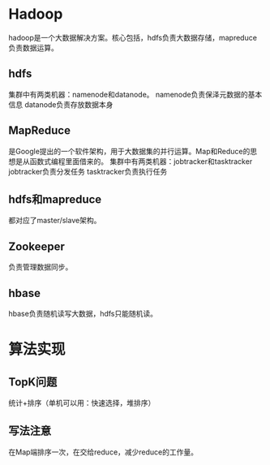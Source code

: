 # Hadoop
hadoop是一个大数据解决方案。核心包括，hdfs负责大数据存储，mapreduce负责数据运算。

## hdfs
集群中有两类机器：namenode和datanode。
namenode负责保泽元数据的基本信息
datanode负责存放数据本身

## MapReduce
是Google提出的一个软件架构，用于大数据集的并行运算。Map和Reduce的思想是从函数式编程里面借来的。
集群中有两类机器：jobtracker和tasktracker
jobtracker负责分发任务
tasktracker负责执行任务

## hdfs和mapreduce
都对应了master/slave架构。

## Zookeeper
负责管理数据同步。

## hbase
hbase负责随机读写大数据，hdfs只能随机读。

# 算法实现
## TopK问题
统计+排序（单机可以用：快速选择，堆排序）

## 写法注意
在Map端排序一次，在交给reduce，减少reduce的工作量。